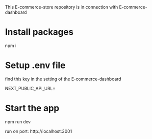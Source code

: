 This  E-commerce-store repository is in connection with E-commerce-dashboard

# Install packages
npm i

# Setup .env file
find this key in the setting of the E-commerce-dashboard

NEXT_PUBLIC_API_URL=

# Start the app

npm run dev 

run on port: http://localhost:3001 